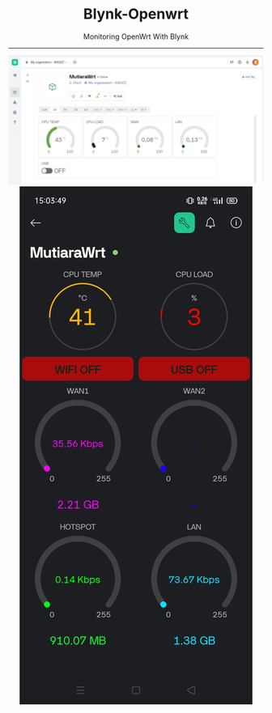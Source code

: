 <div align="center">
  <h1>Blynk-Openwrt</h1>
  Monitoring OpenWrt With Blynk

<hr/>

![Dashboard](img/dashboard.png)
![Dashboard](img/android.png)

</div>
